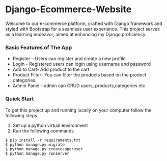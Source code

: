 # Django-Ecommerce-Website
Welcome to our e-commerce platform, crafted with Django framework and styled with Bootstrap for a seamless user experience. This project serves as a learning endeavor, aimed at enhancing my Django proficiency. 

### Basic Features of The App
    
* Register – Users can register and create a new profile
* Login - Registered users can login using username and password
* Add to Cart- Add product to the cart
* Product Filter- You can filter the products based on the product categories.
* Admin Panel – admin can CRUD users, products,categories etc.

### Quick Start
To get this project up and running locally on your computer follow the following steps.
1. Set up a python virtual environment
2. Run the following commands
```
$ pip install -r requirements.txt
$ python manage.py migrate
$ python manage.py createsuperuser
$ python manage.py runserver
```
